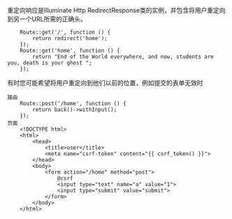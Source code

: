 重定向响应是Illuminate  Http  RedirectResponse类的实例，并包含将用户重定向到另一个URL所需的正确头。

```
    Route::get('/', function () {
        return redirect('home');
    });
    Route::get('home', function () {
        return "End of the World everywhere, and now, students are you, death is your ghost ";
    });
```

有时您可能希望将用户重定向到他们以前的位置，例如提交的表单无效时

```
路由
	Route::post('/home', function () {
		return back()->withInput();
	});
页面
	<!DOCTYPE html>
	<html>
		<head>
			<title>user</title>
			<meta name="csrf-token" content="{{ csrf_token() }}">
		</head>
		<body>
			<form action="/home" method="post">
				@csrf
				<input type="text" name="a" value="1">
				<input type="submit" value="submit">
			</form>
		</body>
	</html>
```



